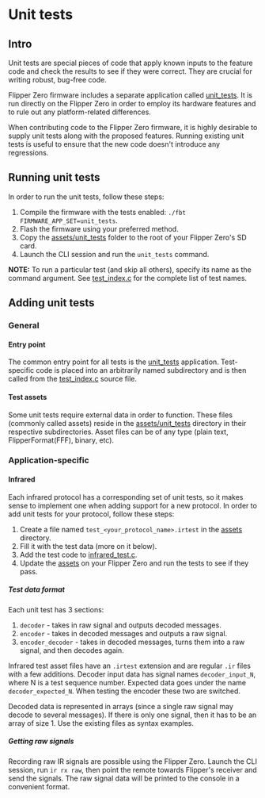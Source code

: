 # Unit tests
## Intro
Unit tests are special pieces of code that apply known inputs to the feature code and check the results to see if they were correct. 
They are crucial for writing robust, bug-free code.

Flipper Zero firmware includes a separate application called [unit_tests](/applications/debug/unit_tests).
It is run directly on the Flipper Zero in order to employ its hardware features and to rule out any platform-related differences.

When contributing code to the Flipper Zero firmware, it is highly desirable to supply unit tests along with the proposed features. 
Running existing unit tests is useful to ensure that the new code doesn't introduce any regressions.

## Running unit tests
In order to run the unit tests, follow these steps:
1. Compile the firmware with the tests enabled: `./fbt FIRMWARE_APP_SET=unit_tests`.
2. Flash the firmware using your preferred method.
3. Copy the [assets/unit_tests](assets/unit_tests) folder to the root of your Flipper Zero's SD card.
4. Launch the CLI session and run the `unit_tests` command.

**NOTE:** To run a particular test (and skip all others), specify its name as the command argument. 
See [test_index.c](applications/debug/unit_tests/test_index.c) for the complete list of test names.

## Adding unit tests
### General
#### Entry point
The common entry point for all tests is the [unit_tests](applications/debug/unit_tests) application. Test-specific code is placed into an arbitrarily named subdirectory and is then called from the [test_index.c](applications/debug/unit_tests/test_index.c) source file.
#### Test assets
Some unit tests require external data in order to function. These files (commonly called assets) reside in the [assets/unit_tests](/assets/unit_tests) directory in their respective subdirectories. Asset files can be of any type (plain text, FlipperFormat(FFF), binary, etc).
### Application-specific
#### Infrared
Each infrared protocol has a corresponding set of unit tests, so it makes sense to implement one when adding support for a new protocol.
In order to add unit tests for your protocol, follow these steps:
1. Create a file named `test_<your_protocol_name>.irtest` in the [assets](assets/unit_tests/infrared) directory.
2. Fill it with the test data (more on it below).
3. Add the test code to [infrared_test.c](applications/debug/unit_tests/infrared/infrared_test.c).
4. Update the [assets](assets/unit_tests/infrared) on your Flipper Zero and run the tests to see if they pass.

##### Test data format
Each unit test has 3 sections: 
1. `decoder` - takes in raw signal and outputs decoded messages.
2. `encoder` - takes in decoded messages and outputs a raw signal.
3. `encoder_decoder` - takes in decoded messages, turns them into a raw signal, and then decodes again. 

Infrared test asset files have an `.irtest` extension and are regular `.ir` files with a few additions.
Decoder input data has signal names `decoder_input_N`, where N is a test sequence number. Expected data goes under the name `decoder_expected_N`. When testing the encoder these two are switched.

Decoded data is represented in arrays (since a single raw signal may decode to several messages). If there is only one signal, then it has to be an array of size 1. Use the existing files as syntax examples.

##### Getting raw signals
Recording raw IR signals are possible using the Flipper Zero. Launch the CLI session, run `ir rx raw`, then point the remote towards Flipper's receiver and send the signals. The raw signal data will be printed to the console in a convenient format.
